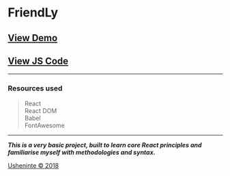# FriendLy

## [View Demo]()
## [View JS Code]()

- - -

### Resources used

> React     
> React DOM     
> Babel     
> FontAwesome     

- - -

**_This is a very basic project, built to learn core React principles and familiarise myself with methodologies and syntax._**

[Usheninte &copy; 2018](http://about.me/usheninte)